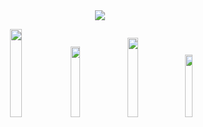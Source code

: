 <div align="center" >
 <a href="https://discord.com/users/406416295349714944" title="Discord Profile"><img src="https://lanyard-profile-readme.vercel.app/api/406416295349714944?&borderRadius=5px"> 
</div>

  <p align="center">
 <a href="https://discord.gg/SxWKF4HsSY" target"blank_"><img width="19%" src="https://img.shields.io/badge/Discord%20-191717.svg?&style=for-the-badge&logo=discord&logoColor=white"></a>
  <a href="https://github.com/RXBUNYO" target"blank_"><img width="17%" src="https://img.shields.io/badge/GitHub%20-191717.svg?&style=for-the-badge&logo=github&logoColor=white"></a>
  <a href="https://open.spotify.com/user/ascibunyo61?si=3fc6162d7bc54b2e" target"blank_"><img width="18%" src="https://img.shields.io/badge/Spotify%20-191717.svg?&style=for-the-badge&logo=spotify&logoColor=white"></a>
 <a href="https://steamcommunity.com/id/rxbunyo" target"blank_"><img width="16%" src="https://img.shields.io/badge/steam%20-191717.svg?&style=for-the-badge&logo=steam&logoColor=white"></a>
